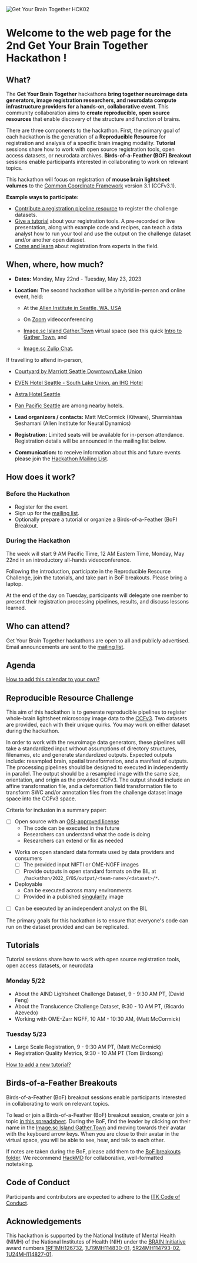 <img alt="Get Your Brain Together HCK02" src="logos/banner.png">

# Welcome to the web page for the 2nd Get Your Brain Together Hackathon !

## What?

The **Get Your Brain Together** hackathons **bring together neuroimage data
generators, image registration researchers, and neurodata compute
infrastructure providers for a hands-on, collaborative event**. This community
collaboration aims to **create reproducible, open source resources** that enable
discovery of the structure and function of brains.

There are three components to the hackathon.
First, the primary goal of each hackathon is the generation of a **Reproducible Resource** for registration and analysis of
a specific brain imaging modality.
**Tutorial** sessions share how to work with open source registration tools, open access datasets, or neurodata
archives.
**Birds-of-a-Feather (BOF) Breakout** sessions enable participants
interested in collaborating to work on relevant topics.

This hackathon will focus on registration of **mouse brain lightsheet volumes** to the [Common Coordinate Framework](https://doi.org/10.1016/j.cell.2020.04.007) version 3.1 (CCFv3.1).

**Example ways to participate:**

* [Contribute a registration pipeline resource](https://insightsoftwareconsortium.github.io/GetYourBrainTogether/HCK02_2023_Allen_Institute_Hybrid/#reproducible-resource-challenge) to register the challenge datasets.
* [Give a tutorial](https://insightsoftwareconsortium.github.io/GetYourBrainTogether/HCK02_2023_Allen_Institute_Hybrid/#tutorials) about your registration tools. A pre-recorded or live presentation, along with example code and recipes, can teach a data analyst how to run your tool and use the output on the challenge dataset and/or another open dataset.
* [Come and learn](https://insightsoftwareconsortium.github.io/GetYourBrainTogether/HCK02_2023_Allen_Institute_Hybrid/#birds-of-a-feather-breakouts) about registration from experts in the field.

## When, where, how much?

- **Dates:** Monday, May 22nd - Tuesday, May 23, 2023

- **Location:** The second hackathon will be a hybrid in-person and online event, held:
  * At the [Allen Institute in Seattle, WA, USA](https://alleninstitute.org/)
  * On [Zoom](https://alleninstitute-org.zoom.us/j/96111568520?pwd=c2U2UXlFWmdHWVhjWWNUL3V2OWJQZz09) videoconferencing
  * [Image.sc Island Gather.Town](https://j.mp/imagesc-island) virtual space (see this quick [Intro to Gather Town](https://docs.google.com/document/d/1QeDJXPKSdcRAINPeCNnWcNmVlCfjrc5abrHnEG39ABA/edit?usp=sharing), and

  * [Image.sc Zulip Chat](https://imagesc.zulipchat.com/).

If travelling to attend in-person,
- [Courtyard by Marriott Seattle Downtown/Lake Union](https://goo.gl/maps/mAgTi3ZHWvBCC5Fq8)
- [EVEN Hotel Seattle - South Lake Union, an IHG Hotel](https://www.reservationdesk.com/hotel/6255f19/even-hotel-seattle-south-lake-union-seattle-wa/)
- [Astra Hotel Seattle](https://astrahotelseattle.com/)
- [Pan Pacific Seattle](https://www.panpacific.com/en/hotels-and-resorts/pp-seattle.html)
are among nearby hotels.

- **Lead organizers / contacts:** Matt McCormick (Kitware), Sharmishtaa Seshamani (Allen Institute for Neural Dynamics)

- **Registration:** Limited seats will be available for in-person attendance. Registration details will be announced in the mailing list below.

- **Communication:** to receive information about this and future events please join the [Hackathon Mailing List](https://groups.google.com/g/brain_straight_hackathon_announcements).

## How does it work?

### Before the Hackathon

- Register for the event.
- Sign up for the [mailing list](https://groups.google.com/g/brain_straight_hackathon_announcements).
- Optionally prepare a tutorial or organize a Birds-of-a-Feather (BoF) Breakout.

### During the Hackathon

The week will start 9 AM Pacific Time, 12 AM Eastern Time, Monday, May 22nd
in an introductory all-hands videoconference.

Following the introduction, participate in the Reproducible Resource
Challenge, join the tutorials, and take part in BoF breakouts. Please bring a laptop.

At the end of the day on Tuesday, participants will delegate one member to present their registration processing pipelines, results, and discuss lessons learned.

## Who can attend?

Get Your Brain Together hackathons are open to all and publicly advertised. Email announcements are sent to the [mailing list](https://groups.google.com/g/brain_straight_hackathon_announcements).

## Agenda

<div id="calendar-container">
</div>

<!--
Adapted from https://stackoverflow.com/questions/31821974/support-user-time-zone-in-embedded-google-calendar
https://github.com/NA-MIC/ProjectWeek/blob/b4295bddc01542ebb471d57169954b2770fd81fa/PW36_2022_Virtual/README.md
-->
<script src="https://cdnjs.cloudflare.com/ajax/libs/jstimezonedetect/1.0.7/jstz.min.js" integrity="sha512-pZ0i46J1zsMwPd2NQZ4IaL427jXE2RVHMk3uv/wPTNlBVp9AbB1L65/4YdrXRPLEmyZCkY9qYOOsQp44V4orHg==" crossorigin="anonymous"></script>

<!--
<iframe src="https://calendar.google.com/calendar/embed?height=600&wkst=1&bgcolor=%23ffffff&ctz=America%2FNew_York&mode=WEEK&showNav=0&showTabs=1&showCalendars=0&title=1st%20Get%20Your%20Brain%20Together%20Hackathon&src=Y18zcjNyNzNycTRpbXN0cjkxMjVxOXY2ZDk4NEBncm91cC5jYWxlbmRhci5nb29nbGUuY29t&color=%23F6BF26" style="border:solid 1px #777" width="800" height="600" frameborder="0" scrolling="no"></iframe>
-->
<script type="text/javascript">
  var timezone = jstz.determine();
  var iframe_src = 'https://calendar.google.com/calendar/embed?height=600&wkst=1&bgcolor=%23ffffff&mode=WEEK&showNav=0&showTabs=1&showCalendars=0&title=1st%20Get%20Your%20Brain%20Together%20Hackathon&src=Y18zcjNyNzNycTRpbXN0cjkxMjVxOXY2ZDk4NEBncm91cC5jYWxlbmRhci5nb29nbGUuY29t&color=%23F6BF26&dates=20230522%2f20230523&ctz=' + timezone.name()
  var iframe_html = '<iframe src="' + iframe_src + 'style="border: 0" width="800" height="600" frameborder="0" scrolling="no"></iframe>'
  document.getElementById('calendar-container').innerHTML = iframe_html;
</script>

[How to add this calendar to your own?](../common/Calendar.md)

## Reproducible Resource Challenge

This aim of this hackathon is to generate reproducible pipelines to register whole-brain lightsheet
microscopy image data to the [CCFv3](https://doi.org/10.1016/j.cell.2020.04.007). Two datasets are provided,
each with their unique quirks. You may work on either dataset during the hackathon.

In order to work with the neuroimage data generators, these pipelines will take a standardized input
without assumptions of directory structures, filenames, etc and generate standardized outputs.
Expected outputs include: resampled brain, spatial transformation, and a manifest of outputs. The
processing pipelines should be designed to executed in independently in parallel. The output should
be a resampled image with the same size, orientation, and origin as the provided CCFv3. The output
should include an affine transformation file, and a deformation field transformation file to
transform SWC and/or annotation files from the challenge dataset image space into the CCFv3 space.

Criteria for inclusion in a summary paper:

- [ ] Open source with an [OSI-approved license](https://opensource.org/licenses)
    - The code can be executed in the future
    - Researchers can understand what the code is doing
    - Researchers can extend or fix as needed
- Works on open standard data formats used by data providers and consumers
    - [ ] The provided input NIFTI or OME-NGFF images
    - [ ] Provide outputs in open standard formats on the BIL at `/hackathon/2022_GYBS/output/<team-name>/<dataset>/*`.
- Deployable
    - Can be executed across many environments
    - [ ] Provided in a
      published [singularity](https://sylabs.io/guides/2.6/user-guide/introduction.html) image
- [ ] Can be executed by an independent analyst on the BIL

The primary goals for this hackathon is to ensure that everyone's code can run on the dataset
provided and can be replicated.

## Tutorials

Tutorial sessions share how to work with open source registration tools, open access datasets, or neurodata

<a name="tutorials-list"/>

### Monday 5/22

- About the AIND Lightsheet Challenge Dataset, 9 - 9:30 AM PT, (David Feng)
- About the Translucence Challenge Dataset, 9:30 - 10 AM PT, (Ricardo Azevedo)
- Working with OME-Zarr NGFF, 10 AM - 10:30 AM, (Matt McCormick)

### Tuesday 5/23

- Large Scale Registration, 9 - 9:30 AM PT, (Matt McCormick)
- Registration Quality Metrics, 9:30 - 10 AM PT (Tom Birdsong)

<a name="how-to-add-a-tutorial"/>

[How to add a new tutorial?](./Tutorials/README.md)

## Birds-of-a-Feather Breakouts

Birds-of-a-Feather (BoF) breakout sessions enable participants
interested in collaborating to work on relevant topics.

To lead or join a Birds-of-a-Feather (BoF) breakout session, create or join a
topic [in this
spreadsheet](https://docs.google.com/spreadsheets/d/1-uOH9yGYxomRm55c2EjP1fM4SjSABUtGLbNWMQrU5Oc/edit#gid=0).
During the BoF, find the leader by clicking on their name in the [Image.sc Island Gather.Town](https://j.mp/imagesc-island) and moving towards their avatar with the keyboard arrow keys. When you are close to their avatar in the virtual space, you will be able to see, hear, and talk to each other.

If notes are taken during the BoF, please add them to the [BoF breakouts
folder](./BoFBreakouts). We recommend [HackMD](https://hackmd.io/) for collaborative,
well-formatted notetaking.

## Code of Conduct

Participants and contributors are expected to adhere to the [ITK Code of Conduct](https://github.com/InsightSoftwareConsortium/ITK/blob/master/CODE_OF_CONDUCT.md).

## Acknowledgements

This hackathon is supported by the National Institute of Mental Health (NIMH) of the National Institutes of Health (NIH) under the [BRAIN Initiative](https://braininitiative.nih.gov/) award numbers [1RF1MH126732](https://projectreporter.nih.gov/project_info_description.cfm?aid=10259930), [1U19MH114830-01](https://projectreporter.nih.gov/project_info_description.cfm?aid=9416007), [5R24MH114793-02](https://reporter.nih.gov/project-details/9567623), [1U24MH114827-01](https://reporter.nih.gov/project-details/9415946).

